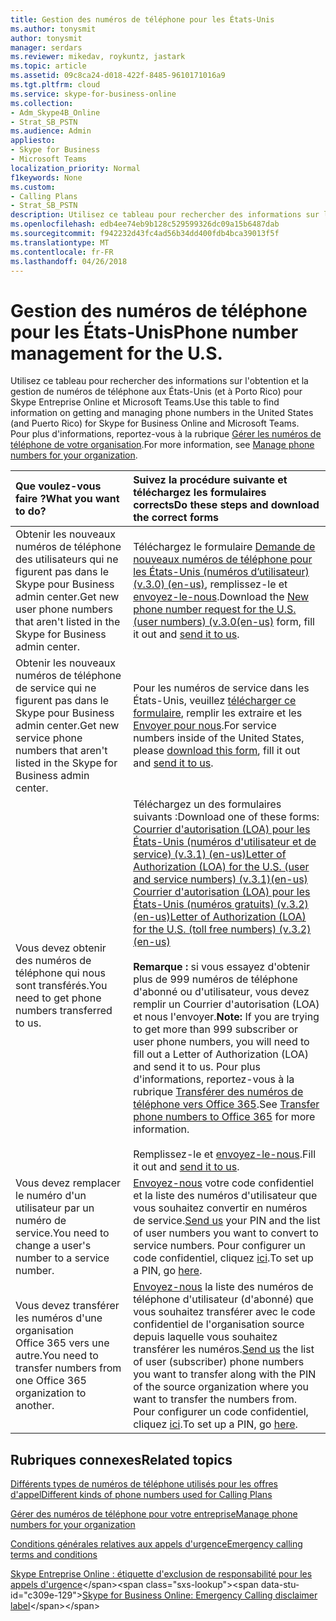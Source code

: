 ```yaml
---
title: Gestion des numéros de téléphone pour les États-Unis
ms.author: tonysmit
author: tonysmit
manager: serdars
ms.reviewer: mikedav, roykuntz, jastark
ms.topic: article
ms.assetid: 09c8ca24-d018-422f-8485-9610171016a9
ms.tgt.pltfrm: cloud
ms.service: skype-for-business-online
ms.collection:
- Adm_Skype4B_Online
- Strat_SB_PSTN
ms.audience: Admin
appliesto:
- Skype for Business
- Microsoft Teams
localization_priority: Normal
f1keywords: None
ms.custom:
- Calling Plans
- Strat_SB_PSTN
description: Utilisez ce tableau pour rechercher des informations sur l'obtention et la gestion de numéros de téléphone aux États-Unis (et à Porto Rico) pour Skype Entreprise Online et Microsoft Teams.
ms.openlocfilehash: edb4ee74eb9b128c529599326dc09a15b6487dab
ms.sourcegitcommit: f942232d43fc4ad56b34dd400fdb4bca39013f5f
ms.translationtype: MT
ms.contentlocale: fr-FR
ms.lasthandoff: 04/26/2018
---
```

# <a name="phone-number-management-for-the-us"></a><span data-ttu-id="c309e-103">Gestion des numéros de téléphone pour les États-Unis</span><span class="sxs-lookup"><span data-stu-id="c309e-103">Phone number management for the U.S.</span></span>

<span data-ttu-id="c309e-104">Utilisez ce tableau pour rechercher des informations sur l'obtention et la gestion de numéros de téléphone aux États-Unis (et à Porto Rico) pour Skype Entreprise Online et Microsoft Teams.</span><span class="sxs-lookup"><span data-stu-id="c309e-104">Use this table to find information on getting and managing phone numbers in the United States (and Puerto Rico) for Skype for Business Online and Microsoft Teams.</span></span>   
<span data-ttu-id="c309e-105">Pour plus d'informations, reportez-vous à la rubrique [Gérer les numéros de téléphone de votre organisation](manage-phone-numbers-for-your-organization.md).</span><span class="sxs-lookup"><span data-stu-id="c309e-105">For more information, see [Manage phone numbers for your organization](manage-phone-numbers-for-your-organization.md).</span></span>
  
|<span data-ttu-id="c309e-106">**Que voulez-vous faire ?**</span><span class="sxs-lookup"><span data-stu-id="c309e-106">**What you want to do?**</span></span>|<span data-ttu-id="c309e-107">**Suivez la procédure suivante et téléchargez les formulaires corrects**</span><span class="sxs-lookup"><span data-stu-id="c309e-107">**Do these steps and download the correct forms**</span></span>|
|:-----|:-----|
|<span data-ttu-id="c309e-108">Obtenir les nouveaux numéros de téléphone des utilisateurs qui ne figurent pas dans le Skype pour Business admin center.</span><span class="sxs-lookup"><span data-stu-id="c309e-108">Get new user phone numbers that aren't listed in the Skype for Business admin center.</span></span>  <br/> |<span data-ttu-id="c309e-109">Téléchargez le formulaire [Demande de nouveaux numéros de téléphone pour les États-Unis (numéros d’utilisateur) (v.3.0) (en-us)](../../downloads/new-number-request-forms/new-phone-number-request-for-the-u.s.-(user-numbers)-(v.3.0)-(en-us).pdf), remplissez-le et [envoyez-le-nous](mailto:gcstnmsd@microsoft.com).</span><span class="sxs-lookup"><span data-stu-id="c309e-109">Download the [New phone number request for the U.S. (user numbers) (v.3.0(en-us)](../../downloads/new-number-request-forms/new-phone-number-request-for-the-u.s.-(user-numbers)-(v.3.0)-(en-us).pdf) form, fill it out and [send it to us](mailto:gcstnmsd@microsoft.com).</span></span>  <br/> |
|<span data-ttu-id="c309e-110">Obtenir les nouveaux numéros de téléphone de service qui ne figurent pas dans le Skype pour Business admin center.</span><span class="sxs-lookup"><span data-stu-id="c309e-110">Get new service phone numbers that aren't listed in the Skype for Business admin center.</span></span> <br/> |<span data-ttu-id="c309e-111">Pour les numéros de service dans les États-Unis, veuillez [télécharger ce formulaire](../../downloads/new-number-request-forms/new-phone-number-request-for-numbers-inside-the-u.s.-(service-numbers)-(v.1.0)-(en-us).pdf), remplir les extraire et les [Envoyer pour nous](mailto:ptn@microsoft.com).</span><span class="sxs-lookup"><span data-stu-id="c309e-111">For service numbers inside of the United States, please [download this form](../../downloads/new-number-request-forms/new-phone-number-request-for-numbers-inside-the-u.s.-(service-numbers)-(v.1.0)-(en-us).pdf), fill it out and [send it to us](mailto:ptn@microsoft.com).</span></span>
|<span data-ttu-id="c309e-112">Vous devez obtenir des numéros de téléphone qui nous sont transférés.</span><span class="sxs-lookup"><span data-stu-id="c309e-112">You need to get phone numbers transferred to us.</span></span>  <br/> | <span data-ttu-id="c309e-113">Téléchargez un des formulaires suivants :</span><span class="sxs-lookup"><span data-stu-id="c309e-113">Download one of these forms:</span></span> <br/> <span data-ttu-id="c309e-114">[Courrier d'autorisation (LOA) pour les États-Unis (numéros d'utilisateur et de service) (v.3.1) (en-us)](../../downloads/LOA-forms/letter-of-authorization-(loa)-for-the-u.s.-(user-and-service-numbers)-(v.3.1)-(en-us).pdf)</span><span class="sxs-lookup"><span data-stu-id="c309e-114">[Letter of Authorization (LOA) for the U.S. (user and service numbers) (v.3.1)(en-us)](../../downloads/LOA-forms/letter-of-authorization-(loa)-for-the-u.s.-(user-and-service-numbers)-(v.3.1)-(en-us).pdf)</span></span> <br/> <span data-ttu-id="c309e-115">[Courrier d'autorisation (LOA) pour les États-Unis (numéros gratuits) (v.3.2) (en-us)](../../downloads/LOA-forms/letter-of-authorization-(loa)-for-the-u.s.-(toll-free-numbers)-(v.3.2)-(en-us).pdf)</span><span class="sxs-lookup"><span data-stu-id="c309e-115">[Letter of Authorization (LOA) for the U.S. (toll free numbers) (v.3.2)(en-us)](../../downloads/LOA-forms/letter-of-authorization-(loa)-for-the-u.s.-(toll-free-numbers)-(v.3.2)-(en-us).pdf)</span></span> <br/><br/><span data-ttu-id="c309e-116">**Remarque :** si vous essayez d'obtenir plus de 999 numéros de téléphone d'abonné ou d'utilisateur, vous devez remplir un Courrier d'autorisation (LOA) et nous l'envoyer.</span><span class="sxs-lookup"><span data-stu-id="c309e-116">**Note:** If you are trying to get more than 999 subscriber or user phone numbers, you will need to fill out a Letter of Authorization (LOA) and send it to us.</span></span> <span data-ttu-id="c309e-117">Pour plus d'informations, reportez-vous à la rubrique [Transférer des numéros de téléphone vers Office 365](../../what-are-calling-plans-in-office-365/transfer-phone-numbers-to-office-365.md).</span><span class="sxs-lookup"><span data-stu-id="c309e-117">See [Transfer phone numbers to Office 365](../../what-are-calling-plans-in-office-365/transfer-phone-numbers-to-office-365.md) for more information.</span></span>          <br/>  <br/>   <span data-ttu-id="c309e-118">Remplissez-le et [envoyez-le-nous](mailto:ptn@microsoft.com).</span><span class="sxs-lookup"><span data-stu-id="c309e-118">Fill it out and [send it to us](mailto:ptn@microsoft.com).</span></span>  <br/> |
|<span data-ttu-id="c309e-119">Vous devez remplacer le numéro d'un utilisateur par un numéro de service.</span><span class="sxs-lookup"><span data-stu-id="c309e-119">You need to change a user's number to a service number.</span></span>  <br/> |<span data-ttu-id="c309e-120">[Envoyez-nous](mailto:ptn@microsoft.com) votre code confidentiel et la liste des numéros d'utilisateur que vous souhaitez convertir en numéros de service.</span><span class="sxs-lookup"><span data-stu-id="c309e-120">[Send us](mailto:ptn@microsoft.com) your PIN and the list of user numbers you want to convert to service numbers.</span></span> <span data-ttu-id="c309e-121">Pour configurer un code confidentiel, cliquez [ici](../../what-are-calling-plans-in-office-365/set-your-pin-for-transferring-numbers-to-a-new-service-provider.md).</span><span class="sxs-lookup"><span data-stu-id="c309e-121">To set up a PIN, go [here](../../what-are-calling-plans-in-office-365/set-your-pin-for-transferring-numbers-to-a-new-service-provider.md).</span></span>  <br/> |
|<span data-ttu-id="c309e-122">Vous devez transférer les numéros d'une organisation Office 365 vers une autre.</span><span class="sxs-lookup"><span data-stu-id="c309e-122">You need to transfer numbers from one Office 365 organization to another.</span></span>  <br/> |<span data-ttu-id="c309e-123">[Envoyez-nous](mailto:ptn@microsoft.com) la liste des numéros de téléphone d'utilisateur (d'abonné) que vous souhaitez transférer avec le code confidentiel de l'organisation source depuis laquelle vous souhaitez transférer les numéros.</span><span class="sxs-lookup"><span data-stu-id="c309e-123">[Send us](mailto:ptn@microsoft.com) the list of user (subscriber) phone numbers you want to transfer along with the PIN of the source organization where you want to transfer the numbers from.</span></span> <span data-ttu-id="c309e-124">Pour configurer un code confidentiel, cliquez [ici](../../what-are-calling-plans-in-office-365/set-your-pin-for-transferring-numbers-to-a-new-service-provider.md).</span><span class="sxs-lookup"><span data-stu-id="c309e-124">To set up a PIN, go [here](../../what-are-calling-plans-in-office-365/set-your-pin-for-transferring-numbers-to-a-new-service-provider.md).</span></span>  <br/> |
   
## <a name="related-topics"></a><span data-ttu-id="c309e-125">Rubriques connexes</span><span class="sxs-lookup"><span data-stu-id="c309e-125">Related topics</span></span>
[<span data-ttu-id="c309e-126">Différents types de numéros de téléphone utilisés pour les offres d'appel</span><span class="sxs-lookup"><span data-stu-id="c309e-126">Different kinds of phone numbers used for Calling Plans</span></span>](../different-kinds-of-phone-numbers-used-for-calling-plans.md)

[<span data-ttu-id="c309e-127">Gérer des numéros de téléphone pour votre entreprise</span><span class="sxs-lookup"><span data-stu-id="c309e-127">Manage phone numbers for your organization</span></span>](manage-phone-numbers-for-your-organization.md)

[<span data-ttu-id="c309e-128">Conditions générales relatives aux appels d'urgence</span><span class="sxs-lookup"><span data-stu-id="c309e-128">Emergency calling terms and conditions</span></span>](../../legal-and-regulatory/emergency-calling-terms-and-conditions.md)

<span data-ttu-id="c309e-129">[Skype Entreprise Online : étiquette d'exclusion de responsabilité pour les appels d'urgence](https://github.com/MicrosoftDocs/OfficeDocs-SkypeForBusiness/blob/live/Skype/SfbOnline/downloads/emergency-calling/emergency-calling-label-(en-us)-(v.1.0).zip?raw=true)</span><span class="sxs-lookup"><span data-stu-id="c309e-129">[Skype for Business Online: Emergency Calling disclaimer label](https://github.com/MicrosoftDocs/OfficeDocs-SkypeForBusiness/blob/live/Skype/SfbOnline/downloads/emergency-calling/emergency-calling-label-(en-us)-(v.1.0).zip?raw=true)</span></span>

  
 